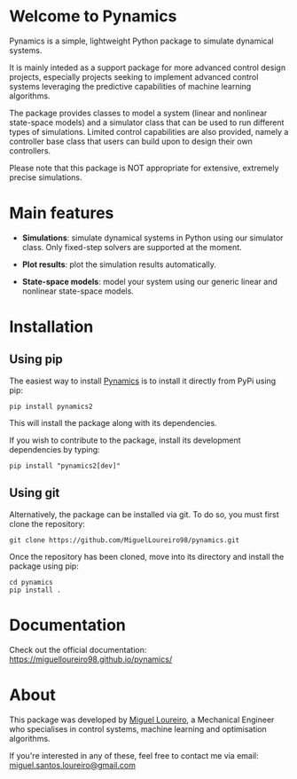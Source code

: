 # Welcome to Pynamics

Pynamics is a simple, lightweight Python package to simulate dynamical systems.

It is mainly inteded as a support package for more advanced control design projects, especially projects seeking to implement advanced control systems leveraging the predictive capabilities of machine learning algorithms.

The package provides classes to model a system (linear and nonlinear state-space models) and a simulator class that can be used to run different types of simulations. Limited control capabilities are also provided, namely a controller base class that users can build upon to design their own controllers.

Please note that this package is NOT appropriate for extensive, extremely precise simulations.

# Main features
- **Simulations**: simulate dynamical systems in Python using our simulator class. Only fixed-step solvers are supported at the moment.

- **Plot results**: plot the simulation results automatically.

- **State-space models**: model your system using our generic linear and nonlinear state-space models.

# Installation

## Using pip
The easiest way to install [Pynamics](index.md) is to install it directly from PyPi using pip:

```
pip install pynamics2
```

This will install the package along with its dependencies.

If you wish to contribute to the package, install its development dependencies by typing:

```
pip install "pynamics2[dev]"
```

## Using git
Alternatively, the package can be installed via git. To do so, you must first clone the repository:

```
git clone https://github.com/MiguelLoureiro98/pynamics.git
```

Once the repository has been cloned, move into its directory and install the package using pip:

```
cd pynamics
pip install .
```

# Documentation

Check out the official documentation: https://miguelloureiro98.github.io/pynamics/

# About

This package was developed by [Miguel Loureiro](https://www.linkedin.com/in/miguel-santos-loureiro/), a Mechanical Engineer who specialises in control systems, machine learning and optimisation algorithms.

If you're interested in any of these, feel free to contact me via email: miguel.santos.loureiro@gmail.com